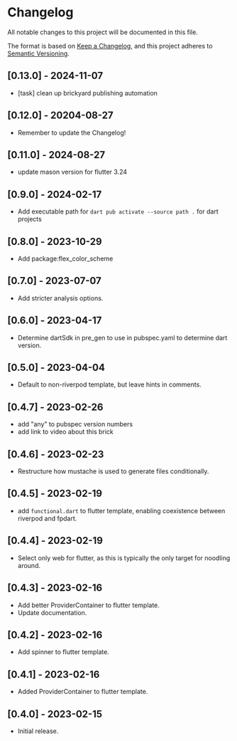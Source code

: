 # Changelog

All notable changes to this project will be documented in this file.

The format is based on [Keep a Changelog](https://keepachangelog.com/en/1.0.0/),
and this project adheres to [Semantic Versioning](https://semver.org/spec/v2.0.0.html).

## [0.13.0] - 2024-11-07

- [task] clean up brickyard publishing automation

## [0.12.0] - 20204-08-27

- Remember to update the Changelog!

## [0.11.0] - 2024-08-27

- update mason version for flutter 3.24

## [0.9.0] - 2024-02-17

- Add executable path for `dart pub activate --source path .` for dart projects

## [0.8.0] - 2023-10-29

- Add package:flex_color_scheme

## [0.7.0] - 2023-07-07

- Add stricter analysis options.

## [0.6.0] - 2023-04-17

- Determine dartSdk in pre_gen to use in pubspec.yaml to determine dart version.

## [0.5.0] - 2023-04-04

- Default to non-riverpod template, but leave hints in comments.

## [0.4.7] - 2023-02-26

- add "any" to pubspec version numbers
- add link to video about this brick

## [0.4.6] - 2023-02-23

- Restructure how mustache is used to generate files conditionally.

## [0.4.5] - 2023-02-19

- add `functional.dart` to flutter template, enabling coexistence between riverpod and fpdart.

## [0.4.4] - 2023-02-19

- Select only web for flutter, as this is typically the only target for noodling around.

## [0.4.3] - 2023-02-16

- Add better ProviderContainer to flutter template.
- Update documentation.

## [0.4.2] - 2023-02-16

- Add spinner to flutter template.

## [0.4.1] - 2023-02-16

- Added ProviderContainer to flutter template.

## [0.4.0] - 2023-02-15

- Initial release.
